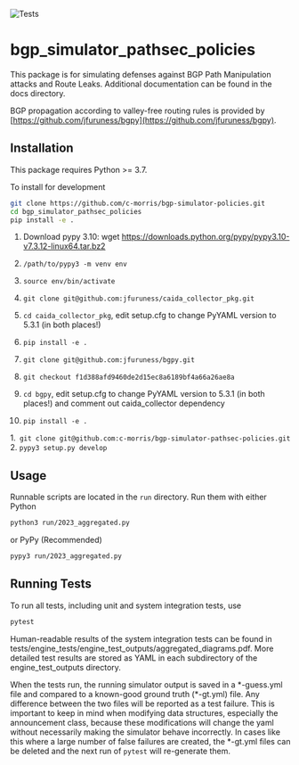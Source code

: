 ![Tests](https://github.com/c-morris/bgp-simulator-pathsec-policies/actions/workflows/tests.yml/badge.svg)

# bgp_simulator_pathsec_policies

This package is for simulating defenses against BGP Path Manipulation attacks
and Route Leaks. Additional documentation can be found in the docs directory.

BGP propagation according to valley-free routing rules is provided by
[https://github.com/jfuruness/bgpy](https://github.com/jfuruness/bgpy).

## Installation

This package requires Python >= 3.7.

To install for development
```sh
git clone https://github.com/c-morris/bgp-simulator-policies.git
cd bgp_simulator_pathsec_policies
pip install -e .
```

1. Download pypy 3.10: wget https://downloads.python.org/pypy/pypy3.10-v7.3.12-linux64.tar.bz2
2. `/path/to/pypy3 -m venv env`
3. `source env/bin/activate`

1. `git clone git@github.com:jfuruness/caida_collector_pkg.git`
2. `cd caida_collector_pkg`, edit setup.cfg to change PyYAML version to 5.3.1 (in both places!)
3. `pip install -e .`

1. `git clone git@github.com:jfuruness/bgpy.git`
2. `git checkout f1d388afd9460de2d15ec8a6189bf4a66a26ae8a`
3. `cd bgpy`, edit setup.cfg to change PyYAML version to 5.3.1 (in both places!) and comment out caida_collector dependency
4. `pip install -e .`

1.` git clone git@github.com:c-morris/bgp-simulator-pathsec-policies.git`
2. `pypy3 setup.py develop`

## Usage

Runnable scripts are located in the `run` directory. Run them with either Python
```sh
python3 run/2023_aggregated.py
```
or PyPy (Recommended)
```sh
pypy3 run/2023_aggregated.py
```

## Running Tests

To run all tests, including unit and system integration tests, use

```sh
pytest
```

Human-readable results of the system integration tests can be found in
tests/engine_tests/engine_test_outputs/aggregated_diagrams.pdf. More detailed
test results are stored as YAML in each subdirectory of the engine_test_outputs
directory. 

When the tests run, the running simulator output is saved in a \*-guess.yml
file and compared to a known-good ground truth (\*-gt.yml) file. Any difference
between the two files will be reported as a test failure. This is important to
keep in mind when modifying data structures, especially the announcement class,
because these modifications will change the yaml without necessarily making the
simulator behave incorrectly. In cases like this where a large number of false
failures are created, the \*-gt.yml files can be deleted and the next run of
`pytest` will re-generate them.   
